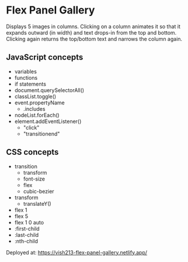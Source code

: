 # Flex Panel Gallery

Displays 5 images in columns. Clicking on a column animates it so that it expands outward (in width) and text drops-in from the top and bottom. Clicking again returns the top/bottom text and narrows the column again.

## JavaScript concepts

- variables
- functions
- if statements
- document.querySelectorAll()
- classList.toggle()
- event.propertyName
    - .includes
- nodeList.forEach()
- element.addEventListener()
    - "click"
    - "transitionend"

## CSS concepts

- transition
    - transform
    - font-size
    - flex
    - cubic-bezier
- transform
    - translateY()
- flex 1
- flex 5
- flex 1 0 auto
- :first-child
- :last-child
- :nth-child

Deployed at: https://vish213-flex-panel-gallery.netlify.app/